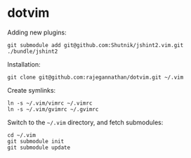 dotvim
======

Adding new plugins:

    git submodule add git@github.com:Shutnik/jshint2.vim.git ./bundle/jshint2

Installation:

    git clone git@github.com:rajegannathan/dotvim.git ~/.vim

Create symlinks:

    ln -s ~/.vim/vimrc ~/.vimrc
    ln -s ~/.vim/gvimrc ~/.gvimrc

Switch to the `~/.vim` directory, and fetch submodules:

    cd ~/.vim
    git submodule init
    git submodule update
